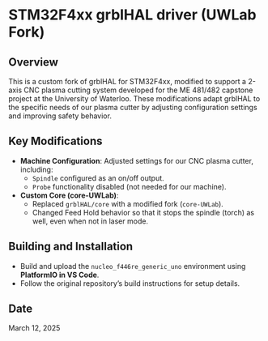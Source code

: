 # STM32F4xx grblHAL driver (UWLab Fork)

## Overview
This is a custom fork of grblHAL for STM32F4xx, modified to support a 2-axis CNC plasma cutting system developed for the ME 481/482 capstone project at the University of Waterloo. These modifications adapt grblHAL to the specific needs of our plasma cutter by adjusting configuration settings and improving safety behavior.

## Key Modifications
- **Machine Configuration**: Adjusted settings for our CNC plasma cutter, including:
  - `Spindle` configured as an on/off output.
  - `Probe` functionality disabled (not needed for our machine).
- **Custom Core (core-UWLab)**:
  - Replaced `grblHAL/core` with a modified fork (`core-UWLab`).
  - Changed Feed Hold behavior so that it stops the spindle (torch) as well, even when not in laser mode.

## Building and Installation
- Build and upload the `nucleo_f446re_generic_uno` environment using **PlatformIO in VS Code**.
- Follow the original repository’s build instructions for setup details.

## Date
March 12, 2025
